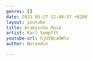 ```yaml
---
genres: []
date: 2021-05-27 12:40:57 +0200
layout: youtube
title: Arabische Maid
artist: Karl Sempfft
youtube-url: hjU5BcaOWlo
author: Norandin

---
```

